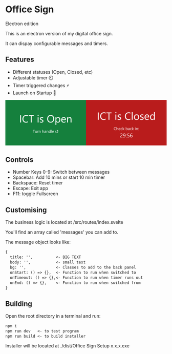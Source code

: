 # Office Sign
Electron edition

This is an electron version of my digital office sign.

It can dispay configurable messages and timers.

## Features
- Different statuses (Open, Closed, etc) 
- Adjustable timer ⏲️
- Timer triggered changes ⚡
- Launch on Startup 🌅

![Open and Closed](etc/screen1.png)

## Controls
- Number Keys 0-9: Switch between messages
- Spacebar: Add 10 mins or start 10 min timer
- Backspace: Reset timer
- Escape: Exit app
- F11: toggle Fullscreen

## Customising
The business logic is located at /src/routes/index.svelte

You'll find an array called 'messages' you can add to.

The message object looks like:
```
{
  title: '',          <- BIG TEXT
  body: '',           <- small text
  bg: '',             <- Classes to add to the back panel
  onStart: () => {},  <- Function to run when switched to
  onTimeout: () => {},<- Function to run when timer runs out
  onEnd: () => {},    <- Function to run when switched from
}
```

## Building
Open the root directory in a terminal and run:
```
npm i
npm run dev   <- to test program
npm run build <- to build installer
```
Installer will be located at ./dist/Office Sign Setup x.x.x.exe